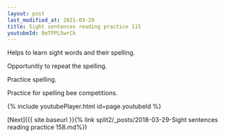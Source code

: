 ```yaml
---
layout: post
last_modified_at: 2021-03-29
title: Sight sentences reading practice 115
youtubeId: 8eTPPL5wrCk
---
```

 
 
Helps to learn sight words and their spelling.

Opportunitiy to repeat the spelling. 

Practice spelling. 
 
Practice for spelling bee competitions. 
 
{% include youtubePlayer.html id=page.youtubeId %}
 
 

[Next]({{ site.baseurl }}{% link  split2/_posts/2018-03-29-Sight sentences reading practice 158.md%})
 
